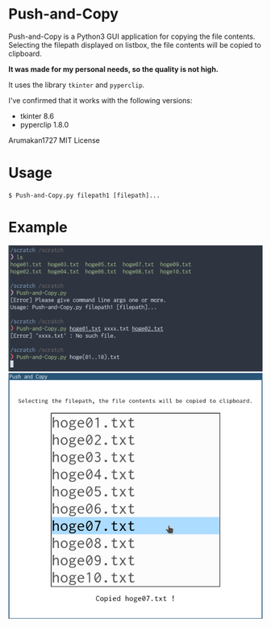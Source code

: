 # Push-and-Copy
Push-and-Copy is a Python3 GUI application for copying the file contents.
Selecting the filepath displayed on listbox, the file contents will be copied to clipboard.

**It was made for my personal needs, so the quality is not high.**

It uses the library `tkinter` and `pyperclip`.

I've confirmed that it works with the following versions:

- tkinter 8.6
- pyperclip 1.8.0

Arumakan1727 MIT License

# Usage
```
$ Push-and-Copy.py filepath1 [filepath]...
```

# Example
![commandline-sample-image](https://github.com/arumakan1727/Push-and-Copy/blob/images/sample-commandline.png)
![window-sample-image](https://github.com/arumakan1727/Push-and-Copy/blob/images/sample-GUI-window.png)
